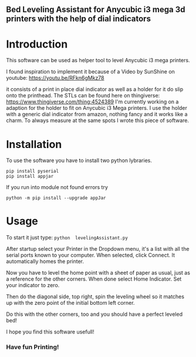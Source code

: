 ## Bed Leveling Assistant for Anycubic i3 mega 3d printers with the help of dial indicators

# Introduction
This software can be used as helper tool to level Anycubic i3 mega printers. 

I found inspiration to implement it because of a Video by SunShine on youtube: https://youtu.be/RFkn6gMkz78

it consists of a print in place dial indicator as well as a holder for it do slip onto the printhead.
The STLs can be found here on thingiverse: https://www.thingiverse.com/thing:4524389
I'm currently working on a adaption for the holder to fit on Anycubic i3 Mega printers. 
I use the holder with a generic dial indicator from amazon, nothing fancy and it works like a charm. 
To always measure at the same spots I wrote this piece of software. 


# Installation
To use the software you have to install two python lybraries.
```
pip install pyserial
pip install appjar
```

If you run into module not found errors try 

`python -m pip install --upgrade appJar`

# Usage
To start it just type:
`python  levelingAssistant.py`

After startup select your Printer in the Dropdown menu, it's a list with all the serial ports known to your computer. 
When selected, click Connect. It automatically homes the printer.

Now you have to level the home point with a sheet of paper as usual, just as a reference for the other corners. 
When done select Home Indicator.
Set your indicator to zero. 

Then do the diagonal side, top right, spin the leveling wheel so it matches up with the zero point of the initial bottom left corner. 

Do this with the other corners, too and you should have a perfect leveled bed!


I hope you find this software usefull!

### Have fun Printing! 


